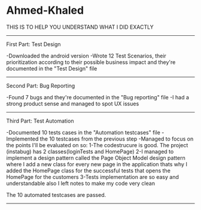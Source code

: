 # Ahmed-Khaled

THIS IS TO HELP YOU UNDERSTAND WHAT I DID EXACTLY
_____________________________________________________________________________

First Part: Test Design

-Downloaded the android version
-Wrote 12 Test Scenarios, their prioritization according to their possible business impact and they're documented in the "Test Design" file
_____________________________________________________________________________

Second Part: Bug Reporting 

-Found 7 bugs and they're documented in the "Bug reporting" file
-I had a strong product sense and managed to spot UX issues
_____________________________________________________________________________

Third Part: Test Automation

-Documented 10 tests cases in the "Automation testcases" file
-Implemented the 10 testcases from the previous step
-Managed to focus on the points I'll be evaluated on so:
1-The codestrucure is good. The project (instabug) has 2 classes(loginTests and HomePage)
2-I managed to implement a design pattern called the Page Object Model design pattern where I add a new class for every new page in the application thats why I added the HomePage class for the successful tests that opens the HomePage for the customers
3-Tests implementation are so easy and understandable also I left notes to make my code very clean

The 10 automated testcases are passed. 
______________________________________________________________________________
